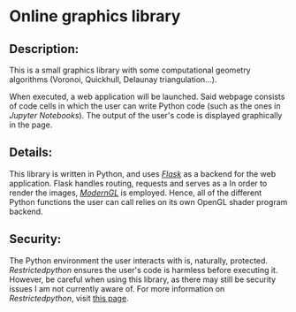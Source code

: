 # Online graphics library

## Description:
This is a small graphics library with some computational geometry algorithms (Voronoi, Quickhull, Delaunay triangulation...). 

When executed, a web application will be launched. Said webpage consists of code cells in which the user can write Python code (such as the ones in _Jupyter Notebooks_). The output of the user's code is displayed graphically in the page.

## Details:
This library is written in Python, and uses [*Flask*](https://flask.palletsprojects.com/en/stable/) as a backend for the web application. Flask handles routing, requests and serves as a 
In order to render the images, [*ModernGL*](https://moderngl.readthedocs.io/en/5.8.2/) is employed. Hence, all of the different Python functions the user can call relies on its own OpenGL shader program backend.

## Security:
The Python environment the user interacts with is, naturally, protected. *Restrictedpython* ensures the user's code is harmless before executing it. However, be careful when using this library, as there may still be security issues I am not currently aware of.
For more information on *Restrictedpython*, visit [this page](https://restrictedpython.readthedocs.io/en/latest/idea.html).
